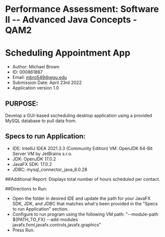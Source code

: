 # Performance Assessment: Software II -- Advanced Java Concepts - QAM2

# Scheduling Appointment App

- Author: Michael Brown
- ID: 000861887
- Email: mbro549@wgu.edu
- Submission Date: April 23rd 2022
- Application version 1.0

## PURPOSE:

Develop a GUI-based sscheduling desktop application using a provided MySQL database to pull data from.

## Specs to run Application:

- IDE:
  IntelliJ IDEA 2021.3.3 (Community Edition)
  VM: OpenJDK 64-Bit Server VM by JetBrains s.r.o.
- JDK: OpenJDK 17.0.2
- JavaFX SDK: 17.0.2
- JDBC: mysql_connector_java_8.0.28

##Additional Report:
Displays total number of hours scheduled per contact.

##Directions to Run:

- Open the folder in desired IDE and update the path for your JavaFX SDK, JDK, and JDBC that matches what's been provided in the "Specs to run Application" section.
- Configure to run program using the following VM path: "--module-path ${PATH_TO_FX} --add-modules javafx.fxml,javafx.controls,javafx.graphics"
- Press Run.
